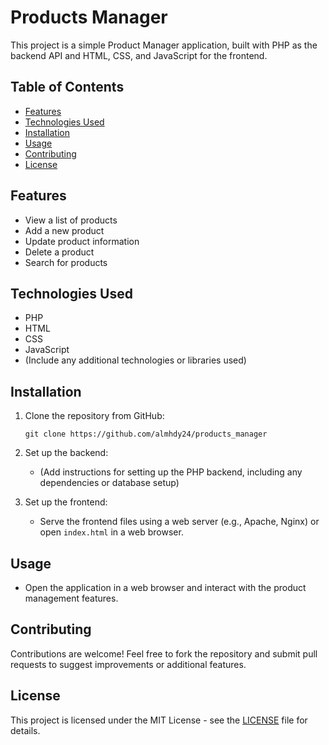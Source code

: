 
# Products Manager

This project is a simple Product Manager application, built with PHP as the backend API and HTML, CSS, and JavaScript for the frontend.

## Table of Contents

- [Features](#features)
- [Technologies Used](#technologies-used)
- [Installation](#installation)
- [Usage](#usage)
- [Contributing](#contributing)
- [License](#license)

## Features

- View a list of products
- Add a new product
- Update product information
- Delete a product
- Search for products

## Technologies Used

- PHP
- HTML
- CSS
- JavaScript
- (Include any additional technologies or libraries used)

## Installation

1. Clone the repository from GitHub:
   ```
   git clone https://github.com/almhdy24/products_manager
   ```

2. Set up the backend:
   - (Add instructions for setting up the PHP backend, including any dependencies or database setup)

3. Set up the frontend:
   - Serve the frontend files using a web server (e.g., Apache, Nginx) or open `index.html` in a web browser.

## Usage

- Open the application in a web browser and interact with the product management features.

## Contributing

Contributions are welcome! Feel free to fork the repository and submit pull requests to suggest improvements or additional features.

## License

This project is licensed under the MIT License - see the [LICENSE](LICENSE) file for details.
